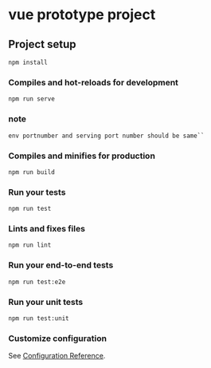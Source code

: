 # vue prototype project 

## Project setup
```
npm install
```

### Compiles and hot-reloads for development
```
npm run serve
```
### note
```
env portnumber and serving port number should be same``
```
### Compiles and minifies for production
```
npm run build
```

### Run your tests
```
npm run test
```

### Lints and fixes files
```
npm run lint
```

### Run your end-to-end tests
```
npm run test:e2e
```

### Run your unit tests
```
npm run test:unit
```

### Customize configuration
See [Configuration Reference](https://cli.vuejs.org/config/).
